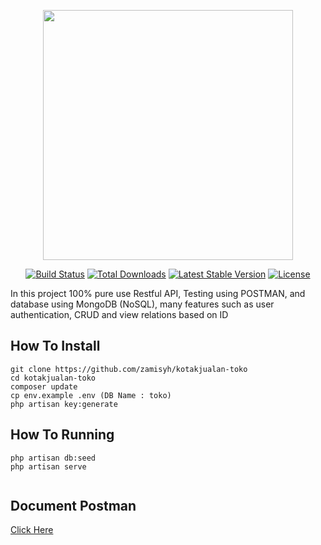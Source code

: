 <p align="center"><img src="https://res.cloudinary.com/dtfbvvkyp/image/upload/v1566331377/laravel-logolockup-cmyk-red.svg" width="400"></p>

<p align="center">
<a href="https://travis-ci.org/laravel/framework"><img src="https://travis-ci.org/laravel/framework.svg" alt="Build Status"></a>
<a href="https://packagist.org/packages/laravel/framework"><img src="https://poser.pugx.org/laravel/framework/d/total.svg" alt="Total Downloads"></a>
<a href="https://packagist.org/packages/laravel/framework"><img src="https://poser.pugx.org/laravel/framework/v/stable.svg" alt="Latest Stable Version"></a>
<a href="https://packagist.org/packages/laravel/framework"><img src="https://poser.pugx.org/laravel/framework/license.svg" alt="License"></a>
</p>


In this project 100% pure use Restful API, Testing using POSTMAN, and database using MongoDB (NoSQL), many features such as user authentication, CRUD and view relations based on ID


## How To Install
```
git clone https://github.com/zamisyh/kotakjualan-toko
cd kotakjualan-toko
composer update
cp env.example .env (DB Name : toko)
php artisan key:generate

```

## How To Running
```
php artisan db:seed
php artisan serve


```

## Document Postman

<a href="https://documenter.getpostman.com/view/12015201/T1DpBHNv?version=latest#9ceee2ab-3731-4c50-9480-7e7b047032c1">Click Here</a>


